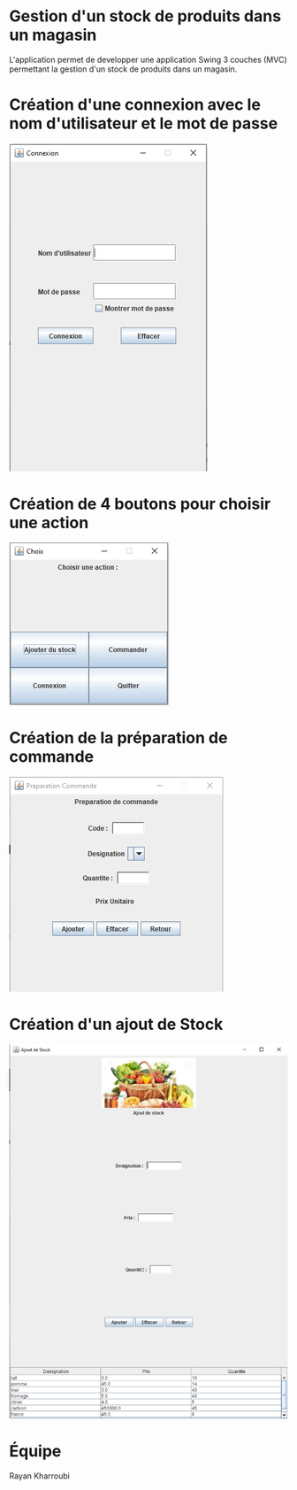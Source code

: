 # Gestion d'un stock de produits dans un magasin

L'application permet de developper une application Swing 3 couches (MVC) permettant la gestion d'un stock de produits dans un magasin.

# Création d'une connexion avec le nom d'utilisateur et le mot de passe

![projet1](./Eclipse/projet1-4.PNG)

# Création de 4 boutons pour choisir une action

![projet1](./Eclipse/projet1_2.PNG)

# Création de la préparation de commande

![projet1](./Eclipse/projet1_3.PNG)

# Création d'un ajout de Stock

![projet1](./Eclipse/projet1_1.PNG)

# Équipe
Rayan Kharroubi

